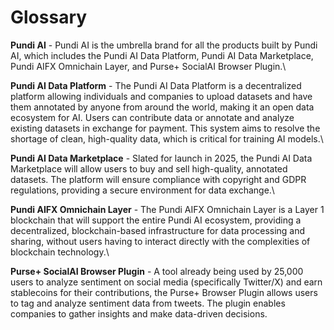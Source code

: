 # Glossary

**Pundi AI** - Pundi AI is the umbrella brand for all the products built by Pundi AI, which includes the Pundi AI Data Platform, Pundi AI Data Marketplace, Pundi AIFX Omnichain Layer, and Purse+ SocialAI Browser Plugin.\


**Pundi AI Data Platform** - The Pundi AI Data Platform is a decentralized platform allowing individuals and companies to upload datasets and have them annotated by anyone from around the world, making it an open data ecosystem for AI. Users can contribute data or annotate and analyze existing datasets in exchange for payment. This system aims to resolve the shortage of clean, high-quality data, which is critical for training AI models.\


**Pundi AI Data Marketplace** - Slated for launch in 2025, the Pundi AI Data Marketplace will allow users to buy and sell high-quality, annotated datasets. The platform will ensure compliance with copyright and GDPR regulations, providing a secure environment for data exchange.\


**Pundi AIFX Omnichain Layer** - The Pundi AIFX Omnichain Layer is a Layer 1 blockchain that will support the entire Pundi AI ecosystem, providing a decentralized, blockchain-based infrastructure for data processing and sharing, without users having to interact directly with the complexities of blockchain technology.\


**Purse+ SocialAI Browser Plugin** - A tool already being used by 25,000 users to analyze sentiment on social media (specifically Twitter/X) and earn stablecoins for their contributions, the Purse+ Browser Plugin allows users to tag and analyze sentiment data from tweets. The plugin enables companies to gather insights and make data-driven decisions.
